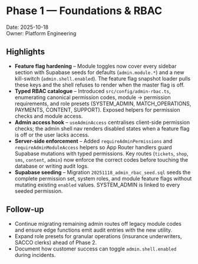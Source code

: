 # Phase 1 — Foundations & RBAC

Date: 2025-10-18  
Owner: Platform Engineering

## Highlights

- **Feature flag hardening** – Module toggles now cover every sidebar section with Supabase seeds for defaults (`admin.module.*`) and a new kill-switch (`admin.shell.enabled`). The feature flag snapshot loader pulls these keys and the shell refuses to render when the master flag is off.
- **Typed RBAC catalogue** – Introduced `src/config/admin-rbac.ts`, enumerating canonical permission codes, module → permission requirements, and role presets (SYSTEM_ADMIN, MATCH_OPERATIONS, PAYMENTS, CONTENT, SUPPORT). Exposed helpers for permission checks and module access.
- **Admin access hook** – `useAdminAccess` centralises client-side permission checks; the admin shell nav renders disabled states when a feature flag is off or the user lacks access.
- **Server-side enforcement** – Added `requireAdminPermissions` and `requireAdminModuleAccess` helpers so App Router handlers guard Supabase mutations with typed permissions. Key routes (`tickets`, `shop`, `sms`, `content`, `admin`) now enforce the correct codes before touching the database or writing audit logs.
- **Supabase seeding** – Migration `20251118_admin_rbac_seed.sql` seeds the complete permission set, system roles, and module feature flags without mutating existing `enabled` values. SYSTEM_ADMIN is linked to every seeded permission.

## Follow-up

- Continue migrating remaining admin routes off legacy module codes and ensure edge functions emit audit entries with the new utility.
- Expand role presets for granular operations (insurance underwriters, SACCO clerks) ahead of Phase 2.
- Document how customer success can toggle `admin.shell.enabled` during incidents.
